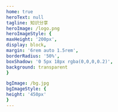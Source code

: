 ```yaml
---
home: true
heroText: null
tagline: 知识分享
heroImage: /logo.png
heroImageStyle: {
maxHeight: '200px',
display: block,
margin: '6rem auto 1.5rem',
borderRadius: '50%',
boxShadow: '0 5px 18px rgba(0,0,0,0.2)',
background: transparent
}

bgImage: /bg.jpg
bgImageStyle: {
height: '450px'
}
---
```


<style>
.description {
  color: #127D09;
}
</style>